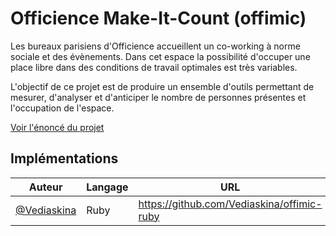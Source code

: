 
# Officience Make-It-Count (offimic)

Les bureaux parisiens d'Officience accueillent un co-working à norme sociale et des évènements. Dans cet espace la possibilité d'occuper une place libre dans des conditions de travail optimales est très variables.

L'objectif de ce projet est de produire un ensemble d'outils permettant de mesurer, d'analyser et d'anticiper le nombre de personnes présentes et l'occupation de l'espace.

[Voir l'énoncé du projet](ENONCE.md)

## Implémentations

| Auteur | Langage | URL |
|---|---|---|
|  [@Vediaskina](https://github.com/Vediaskina/) | Ruby | https://github.com/Vediaskina/offimic-ruby |


